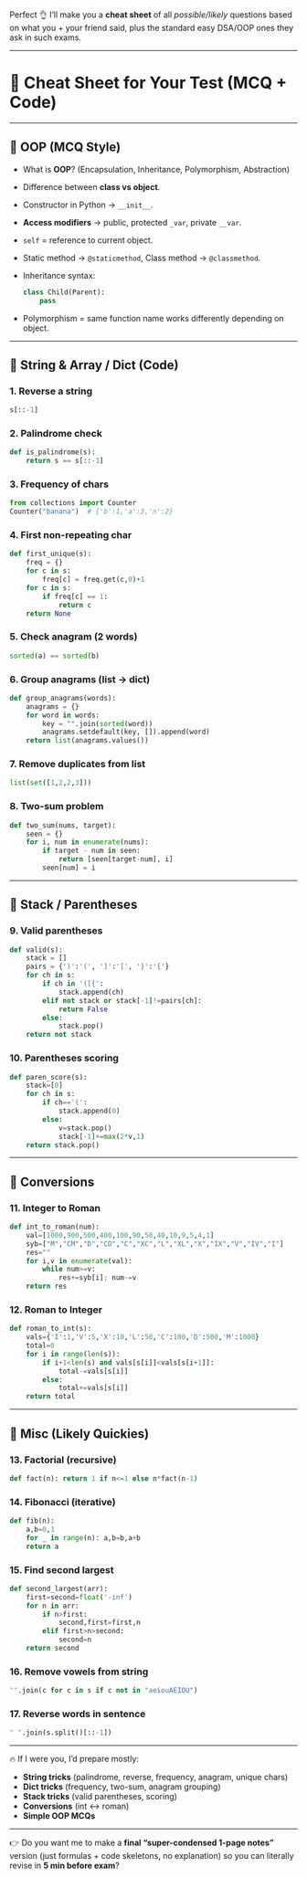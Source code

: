 Perfect 👌 I’ll make you a **cheat sheet** of all *possible/likely* questions based on what you + your friend said, plus the standard easy DSA/OOP ones they ask in such exams.

---

# 🚀 Cheat Sheet for Your Test (MCQ + Code)

---

## 🔹 OOP (MCQ Style)

* What is **OOP**? (Encapsulation, Inheritance, Polymorphism, Abstraction)
* Difference between **class vs object**.
* Constructor in Python → `__init__`.
* **Access modifiers** → public, protected `_var`, private `__var`.
* `self` = reference to current object.
* Static method → `@staticmethod`, Class method → `@classmethod`.
* Inheritance syntax:

  ```python
  class Child(Parent):
      pass
  ```
* Polymorphism = same function name works differently depending on object.

---

## 🔹 String & Array / Dict (Code)

### 1. Reverse a string

```python
s[::-1]
```

### 2. Palindrome check

```python
def is_palindrome(s):
    return s == s[::-1]
```

### 3. Frequency of chars

```python
from collections import Counter
Counter("banana")  # {'b':1,'a':3,'n':2}
```

### 4. First non-repeating char

```python
def first_unique(s):
    freq = {}
    for c in s:
        freq[c] = freq.get(c,0)+1
    for c in s:
        if freq[c] == 1:
            return c
    return None
```

### 5. Check anagram (2 words)

```python
sorted(a) == sorted(b)
```

### 6. Group anagrams (list → dict)

```python
def group_anagrams(words):
    anagrams = {}
    for word in words:
        key = "".join(sorted(word))
        anagrams.setdefault(key, []).append(word)
    return list(anagrams.values())
```

### 7. Remove duplicates from list

```python
list(set([1,2,2,3]))
```

### 8. Two-sum problem

```python
def two_sum(nums, target):
    seen = {}
    for i, num in enumerate(nums):
        if target - num in seen:
            return [seen[target-num], i]
        seen[num] = i
```

---

## 🔹 Stack / Parentheses

### 9. Valid parentheses

```python
def valid(s):
    stack = []
    pairs = {')':'(', ']':'[', '}':'{'}
    for ch in s:
        if ch in '([{':
            stack.append(ch)
        elif not stack or stack[-1]!=pairs[ch]:
            return False
        else:
            stack.pop()
    return not stack
```

### 10. Parentheses scoring

```python
def paren_score(s):
    stack=[0]
    for ch in s:
        if ch=='(':
            stack.append(0)
        else:
            v=stack.pop()
            stack[-1]+=max(2*v,1)
    return stack.pop()
```

---

## 🔹 Conversions

### 11. Integer to Roman

```python
def int_to_roman(num):
    val=[1000,900,500,400,100,90,50,40,10,9,5,4,1]
    syb=["M","CM","D","CD","C","XC","L","XL","X","IX","V","IV","I"]
    res=""
    for i,v in enumerate(val):
        while num>=v:
            res+=syb[i]; num-=v
    return res
```

### 12. Roman to Integer

```python
def roman_to_int(s):
    vals={'I':1,'V':5,'X':10,'L':50,'C':100,'D':500,'M':1000}
    total=0
    for i in range(len(s)):
        if i+1<len(s) and vals[s[i]]<vals[s[i+1]]:
            total-=vals[s[i]]
        else:
            total+=vals[s[i]]
    return total
```

---

## 🔹 Misc (Likely Quickies)

### 13. Factorial (recursive)

```python
def fact(n): return 1 if n<=1 else n*fact(n-1)
```

### 14. Fibonacci (iterative)

```python
def fib(n):
    a,b=0,1
    for _ in range(n): a,b=b,a+b
    return a
```

### 15. Find second largest

```python
def second_largest(arr):
    first=second=float('-inf')
    for n in arr:
        if n>first:
            second,first=first,n
        elif first>n>second:
            second=n
    return second
```

### 16. Remove vowels from string

```python
"".join(c for c in s if c not in "aeiouAEIOU")
```

### 17. Reverse words in sentence

```python
" ".join(s.split()[::-1])
```

---

🔥 If I were you, I’d prepare mostly:

* **String tricks** (palindrome, reverse, frequency, anagram, unique chars)
* **Dict tricks** (frequency, two-sum, anagram grouping)
* **Stack tricks** (valid parentheses, scoring)
* **Conversions** (int ↔ roman)
* **Simple OOP MCQs**

---

👉 Do you want me to make a **final “super-condensed 1-page notes”** version (just formulas + code skeletons, no explanation) so you can literally revise in **5 min before exam**?
